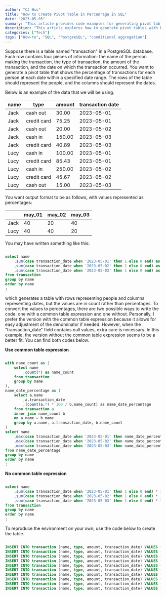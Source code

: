 ```yaml
---
author: "CJ Hsu"
title: "How to Create Pivot Table in Percenrage in SQL"
date: "2023-05-05"
summary: "This article provides code examples for generating pivot tables with PostgreSQL."
description: "This article explores how to generate pivot tables with PostgreSQL using sample transaction data and provides two possible ways to represent the percentage of transactions for each person at each date."
categories: ["Tech"]
tags: ["How-to", "SQL", "PostgreSQL", "conditional aggregation"]
---
```


Suppose there is a table named "transaction" in a PostgreSQL database. Each row contains four pieces of information: the name of the person making the transaction, the type of transaction, the amount of the transaction, and the date on which the transaction occurred. You want to generate a pivot table that shows the percentage of transactions for each person at each date within a specified date range. The rows of the table should represent the people, and the columns should represent the dates.

Below is an example of the data that we will be using. 

| name | type        | amount | transaction date |
|------|-------------|--------|------------------|
| Jack | cash out    | 30.00  | 2023-05-01       |
| Jack | credit card | 75.25  | 2023-05-01       |
| Jack | cash out    | 20.00  | 2023-05-02       |
| Jack | cash in     | 150.00 | 2023-05-03       |
| Jack | credit card | 40.89  | 2023-05-03       |
| Lucy | cash in     | 100.00 | 2023-05-01       |
| Lucy | credit card | 85.43  | 2023-05-01       |
| Lucy | cash in     | 250.00 | 2023-05-02       |
| Lucy | credit card | 45.67  | 2023-05-02       |
| Lucy | cash out    | 15.00  | 2023-05-03       |

You want output format to be as follows, with values represented as percentages:

|       | may_01 | may_02 | may_03 |
|-------|--------|--------|--------|
| Jack  | 40     | 20     | 40     |
| Lucy  | 40     | 40     | 20     |

You may have written something like this:

```sql

select name
	,sum(case transaction_date when '2023-05-01' then 1 else 0 end) as may_01
	,sum(case transaction_date when '2023-05-02' then 1 else 0 end) as may_02
	,sum(case transaction_date when '2023-05-03' then 1 else 0 end) as may_03
from transaction
group by name
order by name
;

```

which generates a table with rows representing people and columns representing dates, but the values are in count rather than percentages. To convert the values to percentages, there are two possible ways to write the code: one with a common table expression and one without. Personally, I prefer the version with the common table expression because it allows for easy adjustment of the denominator if needed. However, when the "transaction_date" field contains null values, extra care is necessary. In this example, the version without the common table expression seems to be a better fit. You can find both codes below.

**Use common table expression**

```sql

with name_count as (
	select name
		,count(*) as name_count
	from transaction
	group by name
),
name_date_percentage as (
	select a.name
		,a.transaction_date
		,(count(a.*) * 100 / b.name_count) as name_date_percentage
	from transaction a
	inner join name_count b
	on a.name = b.name
	group by a.name, a.transaction_date, b.name_count
)
select name
	,max(case transaction_date when '2023-05-01' then name_date_percentage else 0 end) as may_01
	,max(case transaction_date when '2023-05-02' then name_date_percentage else 0 end) as may_02
	,max(case transaction_date when '2023-05-03' then name_date_percentage else 0 end) as may_03
from name_date_percentage
group by name
order by name
;

```

**No common table expression**

```sql

select name
	,sum(case transaction_date when '2023-05-01' then 1 else 0 end) * 100 / sum(case when transaction_date is not null then 1 else 0 end) as may_01
	,sum(case transaction_date when '2023-05-02' then 1 else 0 end) * 100 / sum(case when transaction_date is not null then 1 else 0 end) as may_02
	,sum(case transaction_date when '2023-05-03' then 1 else 0 end) * 100 / sum(case when transaction_date is not null then 1 else 0 end) as may_03
from transaction
group by name
order by name
;

```

To reproduce the environment on your own, use the code below to create the table.

```sql

INSERT INTO transaction (name, type, amount, transaction_date) VALUES ('Jack', 'cash out', 30.00, '2023-05-01');
INSERT INTO transaction (name, type, amount, transaction_date) VALUES ('Jack', 'credit card', 75.25, '2023-05-01');
INSERT INTO transaction (name, type, amount, transaction_date) VALUES ('Jack', 'cash out', 20.00, '2023-05-02');
INSERT INTO transaction (name, type, amount, transaction_date) VALUES ('Jack', 'cash in', 150.00, '2023-05-03');
INSERT INTO transaction (name, type, amount, transaction_date) VALUES ('Jack', 'credit card', 40.89, '2023-05-03');
INSERT INTO transaction (name, type, amount, transaction_date) VALUES ('Lucy', 'cash in', 100.00, '2023-05-01');
INSERT INTO transaction (name, type, amount, transaction_date) VALUES ('Lucy', 'credit card', 85.43, '2023-05-01');
INSERT INTO transaction (name, type, amount, transaction_date) VALUES ('Lucy', 'cash in', 250.00, '2023-05-02');
INSERT INTO transaction (name, type, amount, transaction_date) VALUES ('Lucy', 'credit card', 45.67, '2023-05-02');
INSERT INTO transaction (name, type, amount, transaction_date) VALUES ('Lucy', 'cash out', 15.00, '2023-05-03');

```